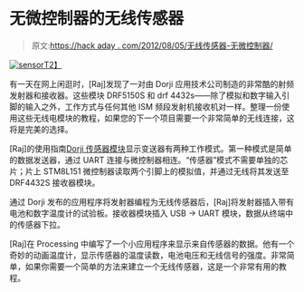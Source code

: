 # 无微控制器的无线传感器

> 原文:[https://hack aday . com/2012/08/05/无线传感器-无微控制器/](https://hackaday.com/2012/08/05/wireless-sensors-without-a-microcontroller/)

[![](../Images/ace1735cb135d0beb8bd69cdf9752605.png "sensor")T2】](http://hackaday.com/wp-content/uploads/2012/08/sensor.jpeg)

有一天在网上闲逛时，[Raj]发现了一对由 Dorji 应用技术公司制造的非常酷的射频发射器和接收器。这些模块 DRF5150S 和 drf 4432s——除了模拟和数字输入引脚的输入之外，工作方式与任何其他 ISM 频段发射机接收机对一样。整理一份使用这些无线电模块的教程，如果您的下一个项目需要一个非常简单的无线连接，这将是完美的选择。

[Raj]的使用指南[Dorji 传感器模块](http://www.dorji.com/pro/Modules/Wireless_sensor_module.html)显示变送器有两种工作模式。第一种模式是简单的数据发送器，通过 UART 连接与微控制器相连。“传感器”模式不需要单独的芯片；片上 STM8L151 微控制器读取两个引脚上的模拟值，并通过无线将其发送至 DRF4432S 接收器模块。

通过 Dorji 发布的应用程序将发射器编程为无线传感器后，[Raj]将发射器插入带有电池和数字温度计的试验板。接收器模块插入 USB -> UART 模块，数据从终端中的传感器下拉。

[Raj]在 Processing 中编写了一个小应用程序来显示来自传感器的数据。他有一个奇妙的动画温度计，显示传感器的温度读数，电池电压和无线信号的强度。非常简单，如果你需要一个简单的方法来建立一个无线传感器，这是一个非常有用的教程。
